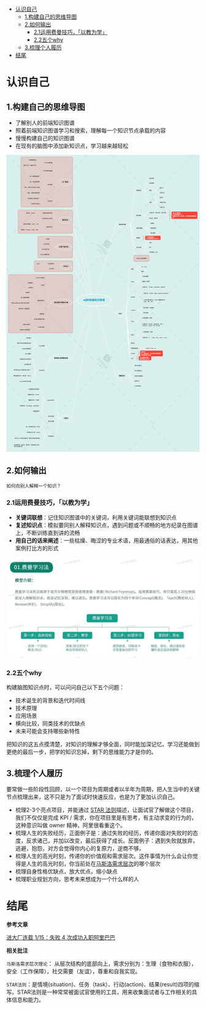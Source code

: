 <!--
 * @Date: 2021-08-10 13:57:15
 * @LastEditors: wenfujie
 * @LastEditTime: 2021-08-15 09:54:45
 * @FilePath: /document-library/articles/面试知识/学习规划.md
-->
- [认识自己](#认识自己)
  - [1.构建自己的思维导图](#1构建自己的思维导图)
  - [2.如何输出](#2如何输出)
    - [2.1运用费曼技巧，「以教为学」](#21运用费曼技巧以教为学)
    - [2.2五个why](#22五个why)
  - [3.梳理个人履历](#3梳理个人履历)
- [结尾](#结尾)

# 认识自己

## 1.构建自己的思维导图

- 了解别人的前端知识图谱
- 照着前端知识图谱学习和搜索，理解每一个知识节点承载的内容
- 慢慢构建自己的知识图谱
- 在现有的脑图中添加新知识点，学习越来越轻松

![](./images/wfj的前端知识图谱.png)

## 2.如何输出

`如何向别人解释一个知识？`

### 2.1运用费曼技巧，「以教为学」

- **关键词联想**：记住知识图谱中的关键词，利用关键词能联想到知识点
- **复述知识点**：模拟要同别人解释知识点，遇到问题或不顺畅的地方纪录在图谱上，不断训练直到讲的流畅
- **用自己的话来阐述**：一些枯燥、晦涩的专业术语，用最通俗的话表达，用其他案例打比方的形式

![](./images/study_feiman.png)

### 2.2五个why

构建脑图知识点时，可以问问自己以下五个问题：

- 技术诞生的背景和迭代时间线
- 技术原理
- 应用场景
- 横向比较，同类技术的优缺点
- 未来可能会支持哪些新特性

把知识的这五点摸清楚，对知识的理解才够全面，同时能加深记忆。学习还能做到更绝的最后一步，把学的知识忘掉，剩下的思维能力才是你的。

## 3.梳理个人履历

要常做一些阶段性回顾，以一个项目为周期或者以半年为周期，把人生当中的关键节点梳理出来，这不只是为了面试时快速反应，也是为了更加认识自己。

- 梳理2-3个亮点项目，并能通过 [STAR 法则](#结尾)描述，让面试官了解做这个项目，我们不仅仅是完成 KPI / 需求，你在项目里是有思考，有主动求变的行为的，这种意识叫做 owner 精神，阿里很看重这个。
- 梳理人生的失败经历，正面例子是：通过失败的经历，传递你面对失败时的态度，反求诸己，并加以改变，最后获得了成长。反面例子：遇到失败就放弃，逃避，抱怨，对方会觉得你内心的复原力，逆商不够。
- 梳理人生的高光时刻，传递你的价值观和需求层次。这件事情为什么会让你觉得是人生的高光时刻，你当前处在[马斯洛需求层次](#结尾)的哪个层次
- 梳理自身性格优缺点，放大优点，缩小缺点
- 梳理职业规划方向，思考未来想成为一个什么样的人

# 结尾

**参考文章**

[进大厂连载 1/15：失败 4 次成功入职阿里巴巴](https://juejin.cn/post/6844904181854109710#heading-4)

**相关批注**

`马斯洛需求层次理论`：
从层次结构的底部向上，需求分别为：生理（食物和衣服），安全（工作保障），社交需要（友谊），尊重和自我实现。

`STAR法则`：是情境(situation)、任务（task）、行动(action)、结果(result)四项的缩写。STAR法则是一种常常被面试官使用的工具，用来收集面试者与工作相关的具体信息和能力。